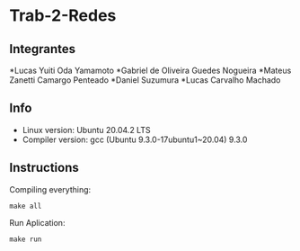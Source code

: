 # Trab-2-Redes

## Integrantes
*Lucas Yuiti Oda Yamamoto
*Gabriel de Oliveira Guedes Nogueira
*Mateus Zanetti Camargo Penteado
*Daniel Suzumura
*Lucas Carvalho Machado

## Info
* Linux version: Ubuntu 20.04.2 LTS 
* Compiler version: gcc (Ubuntu 9.3.0-17ubuntu1~20.04) 9.3.0


## Instructions

Compiling everything:

```
make all
```

Run Aplication:

```
make run
```
